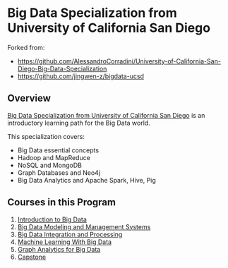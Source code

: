 # Big Data Specialization from University of California San Diego

Forked from: 
- https://github.com/AlessandroCorradini/University-of-California-San-Diego-Big-Data-Specialization 
- https://github.com/jingwen-z/bigdata-ucsd 

## Overview
[Big Data Specialization from University of California San Diego](https://www.coursera.org/specializations/big-data) is an introductory learning path for the Big Data world.  

This specialization covers:

- Big Data essential concepts
- Hadoop and MapReduce
- NoSQL and MongoDB
- Graph Databases and Neo4j
- Big Data Analytics and Apache Spark, Hive, Pig

## Courses in this Program

1) [Introduction to Big Data](https://github.com/AlessandroCorradini/University-of-California-San-Diego-Big-Data-Specialization/tree/master/01%20-%20Introduction%20to%20Big%20Data) 
2) [Big Data Modeling and Management Systems](https://github.com/AlessandroCorradini/University-of-California-San-Diego-Big-Data-Specialization/tree/master/02%20-%20Big%20Data%20Modelling%20and%20Management%20Systems)
3) [Big Data Integration and Processing](https://github.com/AlessandroCorradini/University-of-California-San-Diego-Big-Data-Specialization/tree/master/03%20-%20Big%20Data%20Integration%20and%20Processing)
4) [Machine Learning With Big Data](https://github.com/AlessandroCorradini/University-of-California-San-Diego-Big-Data-Specialization/tree/master/04%20-%20Machine%20Learning%20with%20Big%20Data)
5) [Graph Analytics for Big Data](https://github.com/AlessandroCorradini/University-of-California-San-Diego-Big-Data-Specialization/tree/master/05%20-%20Graph%20Analytics%20for%20Big%20Data)
6) [Capstone](https://github.com/AlessandroCorradini/University-of-California-San-Diego-Big-Data-Specialization/tree/master/06%20-%20Big%20Data%20-%20Capstone%20Project)

<br/>
